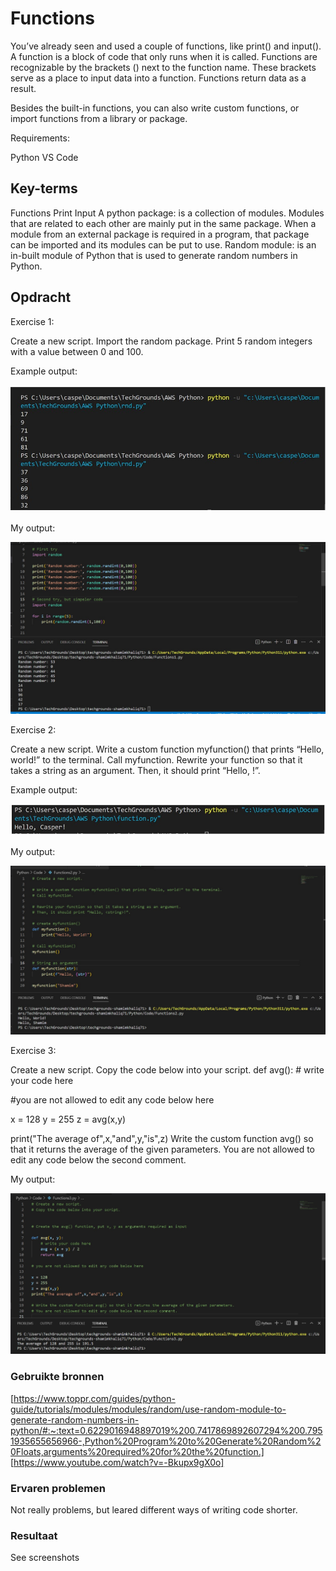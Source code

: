 # Functions

You’ve already seen and used a couple of functions, like print() and input(). A function is a block of code that only runs when it is called. Functions are recognizable by the brackets () next to the function name. These brackets serve as a place to input data into a function.
Functions return data as a result.

Besides the built-in functions, you can also write custom functions, or import functions from a library or package.

Requirements:

Python
VS Code


## Key-terms

Functions
Print
Input
A python package:
is a collection of modules. Modules that are related to each other are mainly put in the same package. When a module from an external package is required in a program, that package can be imported and its modules can be put to use.
Random module:
is an in-built module of Python that is used to generate random numbers in Python. 

## Opdracht

Exercise 1:

Create a new script.
Import the random package.
Print 5 random integers with a value between 0 and 100.

Example output:

![Alt text](../../00_includes/Python/Functions/Example1.jpg)

My output:

![Alt text](<../../00_includes/Python/Functions/Random numbers.jpg>)

Exercise 2:

Create a new script.
Write a custom function myfunction() that prints “Hello, world!” to the terminal. Call myfunction.
Rewrite your function so that it takes a string as an argument. Then, it should print “Hello, <string>!”.

Example output:

![Alt text](../../00_includes/Python/Functions/Example2.jpg)

My output:

![Alt text](../../00_includes/Python/Functions/Myfunction1.jpg)


Exercise 3:

Create a new script.
Copy the code below into your script.
def avg():
	# write your code here


#you are not allowed to edit any code below here

x = 128
y = 255
z = avg(x,y)

print("The average of",x,"and",y,"is",z)
Write the custom function avg() so that it returns the average of the given parameters. You are not allowed to edit any code below the second comment.

My output:

![Alt text](<../../00_includes/Python/Functions/Average number.jpg>)


### Gebruikte bronnen

[https://www.toppr.com/guides/python-guide/tutorials/modules/modules/random/use-random-module-to-generate-random-numbers-in-python/#:~:text=0.6229016948897019%200.7417869892607294%200.7951935655656966-,Python%20Program%20to%20Generate%20Random%20Floats,arguments%20required%20for%20the%20function.]
[https://www.youtube.com/watch?v=-Bkupx9gX0o]


### Ervaren problemen

Not really problems, but leared different ways of writing code shorter.

### Resultaat

See screenshots